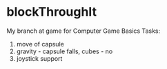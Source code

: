 # blockThroughIt
My branch at game for Computer Game Basics
Tasks:
1) move of capsule
2) gravity - capsule falls, cubes - no
3) joystick support
